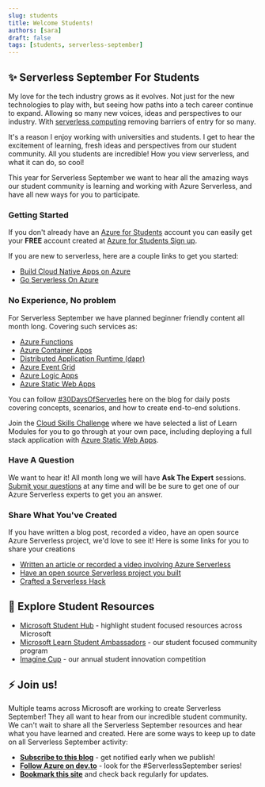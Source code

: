 ```yaml
---
slug: students
title: Welcome Students! 
authors: [sara]
draft: false
tags: [students, serverless-september]
---
```


## ✨ Serverless September For Students

My love for the tech industry grows as it evolves. Not just for the new technologies to play with, but seeing how paths into a tech career continue to expand. Allowing so many new voices, ideas and perspectives to our industry. With [serverless computing](https://azure.microsoft.com/resources/cloud-computing-dictionary/what-is-serverless-computing/?WT.mc_id=academic-75239-sagibbon) removing barriers of entry for so many.

It's a reason I enjoy working with universities and students. I get to hear the excitement of learning, fresh ideas and perspectives from our student community. All you students are incredible! How you view serverless, and what it can do, so cool!  

This year for Serverless September we want to hear all the amazing ways our student community is learning and working with Azure Serverless, and have all new ways for you to participate. 

### Getting Started

If you don't already have an [Azure for Students](https://docs.microsoft.com/azure/education-hub/azure-dev-tools-teaching/azure-students-program?WT.mc_id=academic-75239-sagibbon) account you can easily get your **FREE** account created at [Azure for Students Sign up](https://azure.microsoft.com/free/students/?WT.mc_id=academic-75239-sagibbon).

If you are new to serverless, here are a couple links to get you started:
 * [Build Cloud Native Apps on Azure](https://azure.microsoft.com/solutions/cloud-native-apps/?WT.mc_id=academic-75239-sagibbon)
 * [Go Serverless On Azure](https://azure.microsoft.com/solutions/serverless/?WT.mc_id=academic-75239-sagibbon)


### No Experience, No problem

For Serverless September we have planned beginner friendly content all month long. Covering such services as:
 * [Azure Functions](https://docs.microsoft.com/azure/azure-functions/functions-overview?WT.mc_id=academic-75239-sagibbon)
 * [Azure Container Apps](https://docs.microsoft.com/azure/container-apps/overview?WT.mc_id=academic-75239-sagibbon)
 * [Distributed Application Runtime (dapr)](https://dapr.io/)
 * [Azure Event Grid](https://docs.microsoft.com/azure/event-grid/?WT.mc_id=academic-75239-sagibbon)
 * [Azure Logic Apps](https://docs.microsoft.com/azure/static-web-apps/?WT.mc_id=academic-75239-sagibbon)
 * [Azure Static Web Apps](https://docs.microsoft.com/azure/logic-apps/?WT.mc_id=academic-75239-sagibbon)

You can follow [#30DaysOfServerles](https://azure.github.io/Cloud-Native/blog/) here on the blog for daily posts covering concepts, scenarios, and how to create end-to-end solutions. 

Join the [Cloud Skills Challenge](https://azure.github.io/Cloud-Native/serverless-september/CloudSkills/) where we have selected a list of Learn Modules for you to go through at your own pace, including deploying a full stack application with [Azure Static Web Apps](https://docs.microsoft.com/azure/logic-apps/?WT.mc_id=academic-75239-sagibbon).


### Have A Question 

We want to hear it! All month long we will have **Ask The Expert** sessions. [Submit your questions](https://github.com/Azure/Cloud-Native/issues/new?assignees=&labels=ask+the+expert&template=---ask-the-expert-.md&title=%5BAsk+The+Expert%5D++) at any time and will be be sure to get one of our Azure Serverless experts to get you an answer. 

### Share What You've Created 

If you have written a blog post, recorded a video, have an open source Azure Serverless project, we'd love to see it! Here is some links for you to share your creations

* [Written an article or recorded a video involving Azure Serverless](https://github.com/Azure/Cloud-Native/issues/new?assignees=&labels=&template=---community-buzz--share-technical-articles.md&title=)
* [Have an open source Serverless project you built](https://github.com/Azure/Cloud-Native/issues/new?assignees=&labels=&template=---community-showcase--share-code-projects.md&title=%5BShowcase+Submission%5D)
* [Crafted a Serverless Hack](https://github.com/Azure/Cloud-Native/issues/new?assignees=&labels=&template=---serverless-hacks--share-your-hack-.md&title=%5BServerless+Hacks%5D)

## 🧭 Explore Student Resources

* [Microsoft Student Hub](https://docs.microsoft.com/learn/student-hub/?WT.mc_id=academic-75239-sagibbon) - highlight student focused resources across Microsoft
* [Microsoft Learn Student Ambassadors](https://studentambassadors.microsoft.com/?WT.mc_id=academic-75239-sagibbon) - our student focused community program
* [Imagine Cup](https://imaginecup.microsoft.com/Events?ocid=pre_web_ambassador_learnmore_all?WT.mc_id=academic-75239-sagibbon) - our annual student innovation competition

## ⚡️ Join us!

Multiple teams across Microsoft are working to create Serverless September! They all want to hear from our incredible student community. We can't wait to share all the Serverless September resources and hear what you have learned and created. Here are some ways to keep up to date on all Serverless September activity:

* **[Subscribe to this blog](https://azure.github.io/Cloud-Native/blog/rss.xml)** - get notified early when we publish!
* **[Follow Azure on dev.to](https://dev.to/azure)** - look for the #ServerlessSeptember series!
* **[Bookmark this site](https://aka.ms/serverless-september?WT.mc_id=academic-75239-sagibbon)** and check back regularly for updates.